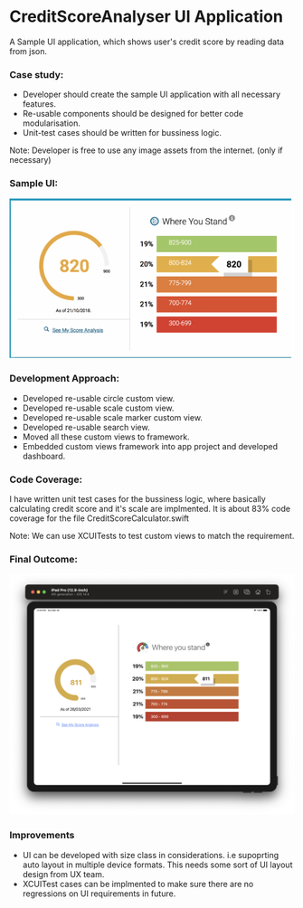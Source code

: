 # CreditScoreAnalyser UI Application

A Sample UI application, which shows user's credit score by reading data from json.

### Case study:

* Developer should create the sample UI application with all necessary features.
* Re-usable components should be designed for better code modularisation.
* Unit-test cases should be written for bussiness logic.

Note: Developer is free to use any image assets from the internet. (only if necessary)

### Sample UI:
![alt_text](https://github.com/vinayhosamane/CreditScoreAnalyser/blob/main/Documentation%20Resources/Screenshot%202021-03-27%20at%204.22.59%20PM.png)

### Development Approach:

* Developed re-usable circle custom view.
* Developed re-usable scale custom view.
* Developed re-usable scale marker custom view.
* Developed re-usable search view.
* Moved all these custom views to framework.
* Embedded custom views framework into app project and developed dashboard.

### Code Coverage:

I have written unit test cases for the bussiness logic, where basically calculating credit score and it's scale are implmented.
It is about 83% code coverage for the file CreditScoreCalculator.swift

Note: We can use XCUITests to test custom views to match the requirement.

### Final Outcome:

![alt_text](https://github.com/vinayhosamane/CreditScoreAnalyser/blob/main/Documentation%20Resources/Screenshot%202021-03-28%20at%2012.50.17%20PM.png)

### Improvements

* UI can be developed with size class in considerations. i.e supoprting auto layout in multiple device formats. This needs some sort of UI layout design from UX team.
* XCUITest cases can be implmented to make sure there are no regressions on UI requirements in future.
